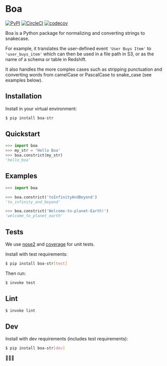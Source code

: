# Boa

[![PyPI](https://img.shields.io/pypi/v/boa-str.svg)](https://pypi.python.org/pypi/boa-str) [![CircleCI](https://img.shields.io/circleci/project/github/astronomerio/boa.svg)](https://circleci.com/gh/astronomerio/boa) [![codecov](https://codecov.io/gh/astronomerio/boa/branch/master/graph/badge.svg)](https://codecov.io/gh/astronomerio/boa)

Boa is a Python package for normalizing and converting strings to snakecase.

For example, it translates the user-defined event `'User Buys Item'` to `'user_buys_item'` which can then be used in a file path in S3, or as the name of a schema or table in Redshift.

It also handles the more complex cases such as stripping punctuation and converting words from camelCase or PascalCase to snake_case (see examples below).

## Installation

Install in your virtual environment:

```bash
$ pip install boa-str
```

## Quickstart

```python
>>> import boa
>>> my_str = 'Hello Boa'
>>> boa.constrict(my_str)
'hello_boa'

```

## Examples

```python
>>> import boa

>>> boa.constrict('toInfinityAndBeyond')
'to_infinity_and_beyond'

>>> boa.constrict('Welcome-to-planet-Earth!')
'welcome_to_planet_earth'

```

## Tests

We use [nose2][nose2-pypi] and [coverage][coverage-pypi] for unit tests.

Install with test requirements:

```bash
$ pip install boa-str[test]
```

Then run:

```bash
$ invoke test
```

## Lint

```bash
$ invoke lint
```

## Dev

Install with dev requirements (includes test requirements):

```bash
$ pip install boa-str[dev]
```

🐍️🐍️🐍️

[coverage-pypi]: https://pypi.python.org/pypi/coverage
[nose2-pypi]: https://pypi.python.org/pypi/nose2
